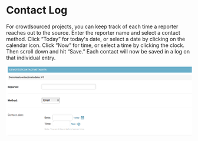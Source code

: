 # Contact Log

For crowdsourced projects, you can keep track of each time a reporter reaches out to the source. Enter the reporter name and select a contact method. Click “Today” for today's date, or select a date by clicking on the calendar icon. Click “Now” for time, or select a time by clicking the clock. Then scroll down and hit “Save.” Each contact will now be saved in a log on that individual entry.

![](../../.gitbook/assets/screen-shot-2019-09-09-at-9.41.55-am.png)

